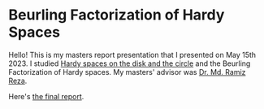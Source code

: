 # Beurling Factorization of Hardy Spaces
Hello! This is my masters report presentation that I presented on May 15th 2023. I studied [Hardy spaces on the disk and the circle](https://en.wikipedia.org/wiki/Hardy_space) and the Beurling Factorization of Hardy spaces. My masters' advisor was [Dr. Md. Ramiz Reza](https://www.iisertvm.ac.in/faculty/ramiz/personal-information).

Here's [the final report](https://github.com/ashishKujur7/BeurlingFactorizationHardySpaces/blob/main/innerOuterFactorization.pdf).
